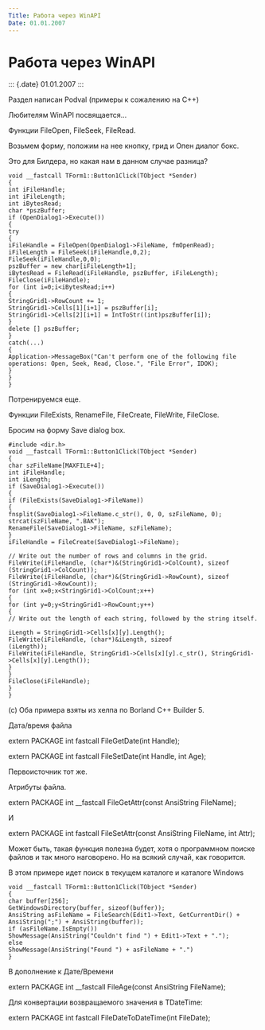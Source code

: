 ```yaml
---
Title: Работа через WinAPI
Date: 01.01.2007
---
```



Работа через WinAPI
===================

::: {.date}
01.01.2007
:::

Раздел написан Podval (примеры к сожалению на С++)

Любителям WinAPI посвящается\...

Функции FileOpen, FileSeek, FileRead.

Возьмем форму, положим на нее кнопку, грид и Опен диалог бокс.

Это для Билдера, но какая нам в данном случае разница?

    void __fastcall TForm1::Button1Click(TObject *Sender)
    {
    int iFileHandle;
    int iFileLength;
    int iBytesRead;
    char *pszBuffer;
    if (OpenDialog1->Execute())
    {
    try
    {
    iFileHandle = FileOpen(OpenDialog1->FileName, fmOpenRead);
    iFileLength = FileSeek(iFileHandle,0,2);
    FileSeek(iFileHandle,0,0);
    pszBuffer = new char[iFileLength+1];
    iBytesRead = FileRead(iFileHandle, pszBuffer, iFileLength);
    FileClose(iFileHandle);
    for (int i=0;i<iBytesRead;i++)
    {
    StringGrid1->RowCount += 1;
    StringGrid1->Cells[1][i+1] = pszBuffer[i];
    StringGrid1->Cells[2][i+1] = IntToStr((int)pszBuffer[i]);
    }
    delete [] pszBuffer;
    }
    catch(...)
    {
    Application->MessageBox("Can't perform one of the following file operations: Open, Seek, Read, Close.", "File Error", IDOK);
    }
    }
    }
     

Потренируемся еще.

Функции FileExists, RenameFile, FileCreate, FileWrite, FileClose.

Бросим на форму Save dialog box.

    #include <dir.h>
    void __fastcall TForm1::Button1Click(TObject *Sender)
    {
    char szFileName[MAXFILE+4];
    int iFileHandle;
    int iLength;
    if (SaveDialog1->Execute())
    {
    if (FileExists(SaveDialog1->FileName))
    {
    fnsplit(SaveDialog1->FileName.c_str(), 0, 0, szFileName, 0);
    strcat(szFileName, ".BAK");
    RenameFile(SaveDialog1->FileName, szFileName);
    }
    iFileHandle = FileCreate(SaveDialog1->FileName);
     
    // Write out the number of rows and columns in the grid.
    FileWrite(iFileHandle, (char*)&(StringGrid1->ColCount), sizeof
    (StringGrid1->ColCount));
    FileWrite(iFileHandle, (char*)&(StringGrid1->RowCount), sizeof
    (StringGrid1->RowCount));
    for (int x=0;x<StringGrid1->ColCount;x++)
    {
    for (int y=0;y<StringGrid1->RowCount;y++)
    {
    // Write out the length of each string, followed by the string itself.
     
    iLength = StringGrid1->Cells[x][y].Length();
    FileWrite(iFileHandle, (char*)&iLength, sizeof
    (iLength));
    FileWrite(iFileHandle, StringGrid1->Cells[x][y].c_str(), StringGrid1->Cells[x][y].Length());
    }
    }
    FileClose(iFileHandle);
    }
    }
     

(с) Оба примера взяты из хелпа по Borland C++ Builder 5.

Дата/время файла

extern PACKAGE int fastcall FileGetDate(int Handle);

extern PACKAGE int fastcall FileSetDate(int Handle, int Age);

Первоисточник тот же.

Атрибуты файла.

extern PACKAGE int \_\_fastcall FileGetAttr(const AnsiString FileName);

И

extern PACKAGE int fastcall FileSetAttr(const AnsiString FileName, int
Attr);

Может быть, такая функция полезна будет, хотя о программном поиске
файлов и так много наговорено. Но на всякий случай, как говорится.

В этом примере идет поиск в текущем каталоге и каталоге Windows

    void __fastcall TForm1::Button1Click(TObject *Sender)
    {
    char buffer[256];
    GetWindowsDirectory(buffer, sizeof(buffer));
    AnsiString asFileName = FileSearch(Edit1->Text, GetCurrentDir() + AnsiString(";") + AnsiString(buffer));
    if (asFileName.IsEmpty())
    ShowMessage(AnsiString("Couldn't find ") + Edit1->Text + ".");
    else
    ShowMessage(AnsiString("Found ") + asFileName + ".")
    }

В дополнение к Дате/Времени

extern PACKAGE int \_\_fastcall FileAge(const AnsiString FileName);

Для конвертации возвращаемого значения в TDateTime:

extern PACKAGE int fastcall FileDateToDateTime(int FileDate);

